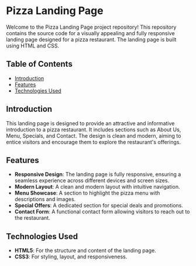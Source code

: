 # Pizza Landing Page

Welcome to the Pizza Landing Page project repository! This repository contains the source code for a visually appealing and fully responsive landing page designed for a pizza restaurant. The landing page is built using HTML and CSS.

## Table of Contents
- [Introduction](#introduction)
- [Features](#features)
- [Technologies Used](#technologies-used)

## Introduction
This landing page is designed to provide an attractive and informative introduction to a pizza restaurant. It includes sections such as About Us, Menu, Specials, and Contact. The design is clean and modern, aiming to entice visitors and encourage them to explore the restaurant's offerings.

## Features
- **Responsive Design**: The landing page is fully responsive, ensuring a seamless experience across different devices and screen sizes.
- **Modern Layout**: A clean and modern layout with intuitive navigation.
- **Menu Showcase**: A section to highlight the pizza menu with descriptions and images.
- **Special Offers**: A dedicated section for special deals and promotions.
- **Contact Form**: A functional contact form allowing visitors to reach out to the restaurant.

## Technologies Used
- **HTML5**: For the structure and content of the landing page.
- **CSS3**: For styling, layout, and responsiveness.
